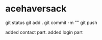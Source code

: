 # acehaversack

git status
git add .
git commit -m ""
git push

added contact part.
 added login part
